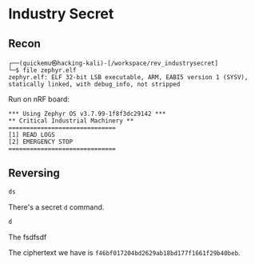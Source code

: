# Industry Secret

## Recon

```plaintext
┌──(quickemu㉿hacking-kali)-[/workspace/rev_industrysecret]
└─$ file zephyr.elf                
zephyr.elf: ELF 32-bit LSB executable, ARM, EABI5 version 1 (SYSV), statically linked, with debug_info, not stripped
```

Run on nRF board:

```plaintext
*** Using Zephyr OS v3.7.99-1f8f3dc29142 ***
** Critical Industrial Machinery **
==============================
[1] READ LOGS
[2] EMERGENCY STOP
==============================
```

## Reversing

```c
ds
```

There's a secret `d` command.

```c
d
```

The fsdfsdf

The ciphertext we have is `f46bf017204bd2629ab18bd177f1661f29b40beb`.
